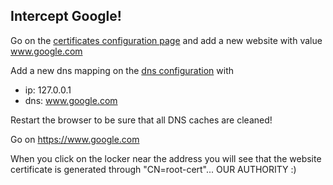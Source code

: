 
## Intercept Google!<a id="interceptgoogle_01"></a>

Go on the [certificates configuration page](http://www.local.test/certificates/index.html)
and add a new website with value www.google.com

Add a new dns mapping on the [dns configuration](http://www.local.test/dns/index.html) with

* ip: 127.0.0.1
* dns: www.google.com

Restart the browser to be sure that all DNS caches are cleaned!

Go on https://www.google.com

When you click on the locker near the address you will see that the website
certificate is generated through "CN=root-cert"... OUR AUTHORITY :)
